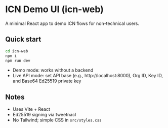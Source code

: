 # ICN Demo UI (icn-web)

A minimal React app to demo ICN flows for non-technical users.

## Quick start

```bash
cd icn-web
npm i
npm run dev
```

- Demo mode: works without a backend
- Live API mode: set API base (e.g., http://localhost:8000), Org ID, Key ID, and Base64 Ed25519 private key

## Notes
- Uses Vite + React
- Ed25519 signing via tweetnacl
- No Tailwind; simple CSS in `src/styles.css`
